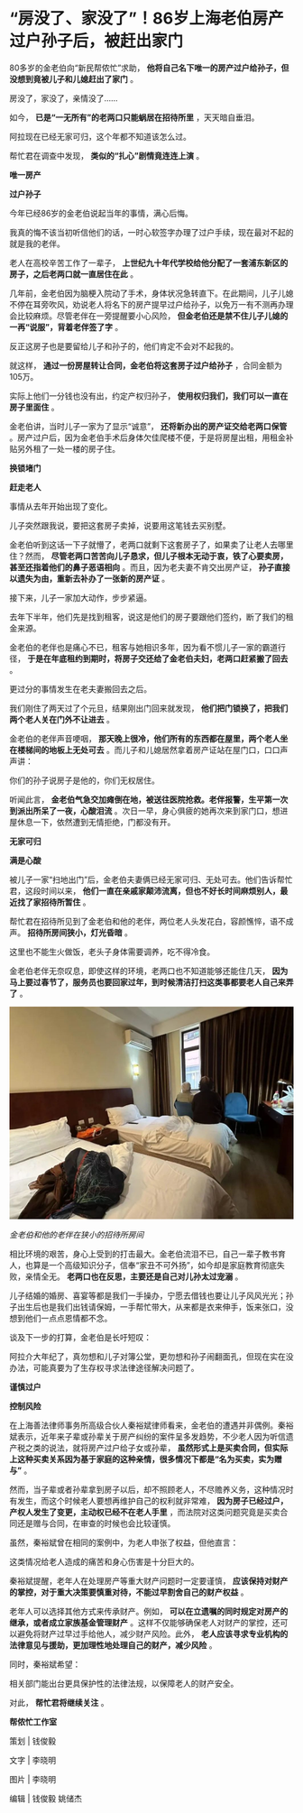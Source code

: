 # “房没了、家没了”！86岁上海老伯房产过户孙子后，被赶出家门

80多岁的金老伯向“新民帮侬忙”求助， **他将自己名下唯一的房产过户给孙子，但没想到竟被儿子和儿媳赶出了家门** 。

房没了，家没了，亲情没了……

如今， **已是“一无所有”的老两口只能蜗居在招待所里** ，天天暗自垂泪。

阿拉现在已经无家可归，这个年都不知道该怎么过。

帮忙君在调查中发现， **类似的“扎心”剧情竟连连上演** 。

**唯一房产**

**过户孙子**

今年已经86岁的金老伯说起当年的事情，满心后悔。

我真的悔不该当初听信他们的话，一时心软签字办理了过户手续，现在最对不起的就是我的老伴。

老人在高校辛苦工作了一辈子， **上世纪九十年代学校给他分配了一套浦东新区的房子，之后老两口就一直居住在此** 。

几年前，金老伯因为脑梗入院动了手术，身体状况急转直下。在此期间，儿子儿媳不停在耳旁吹风，劝说老人将名下的房产提早过户给孙子，以免万一有不测再办理会比较麻烦。尽管老伴在一旁提醒要小心风险，
**但金老伯还是禁不住儿子儿媳的一再“说服”，背着老伴签了字** 。

反正这房子也是要留给儿子和孙子的，他们肯定不会对不起我的。

就这样， **通过一份房屋转让合同，金老伯将这套房子过户给孙子** ，合同金额为105万。

实际上他们一分钱也没有出，约定产权归孙子， **使用权归我们，我们可以一直在房子里面住** 。

金老伯讲，当时儿子一家为了显示“诚意”， **还将新办出的房产证交给老两口保管**
。房产过户后，因为金老伯手术后身体欠佳爬楼不便，于是将房屋出租，用租金补贴另外租了一处一楼的房子住。

**换锁堵门**

**赶走老人**

事情从去年开始出现了变化。

儿子突然跟我说，要把这套房子卖掉，说要用这笔钱去买别墅。

金老伯听到这话一下子就懵了，老两口就剩下这套房子了，如果卖了让老人去哪里住？然而，
**尽管老两口苦苦向儿子恳求，但儿子根本无动于衷，铁了心要卖房，甚至还指着他们的鼻子恶语相向** 。而且，因为老夫妻不肯交出房产证，
**孙子直接以遗失为由，重新去补办了一张新的房产证** 。

接下来，儿子一家加大动作，步步紧逼。

去年下半年，他们先是找到租客，说这是他们的房子要跟他们签约，断了我们的租金来源。

金老伯的老伴也是痛心不已，租客与她相识多年，因为看不惯儿子一家的霸道行径， **于是在年底租约到期时，将房子交还给了金老伯夫妇，老两口赶紧搬了回去** 。

更过分的事情发生在老夫妻搬回去之后。

我们刚住了两天过了个元旦，结果刚出门回来就发现， **他们把门锁换了，把我们两个老人关在门外不让进去** 。

金老伯的老伴声音哽咽， **那天晚上很冷，他们所有的东西都在屋里，两个老人坐在楼梯间的地板上无处可去**
。而儿子和儿媳居然拿着房产证站在屋门口，口口声声讲：

你们的孙子说房子是他的，你们无权居住。

听闻此言， **金老伯气急交加瘫倒在地，被送往医院抢救。老伴报警，生平第一次到派出所呆了一夜，心酸泪流**
。次日一早，身心俱疲的她再次来到家门口，想进屋休息一下，依然遭到无情拒绝，门都没有开。

**无家可归**

**满是心酸**

被儿子一家“扫地出门”后，金老伯夫妻俩已经无家可归、无处可去。他们告诉帮忙君，这段时间以来，
**他们一直在亲戚家颠沛流离，但也不好长时间麻烦别人，最近找了家招待所暂住** 。

帮忙君在招待所见到了金老伯和他的老伴，两位老人头发花白，容颜憔悴，语不成声。 **招待所房间狭小，灯光昏暗** 。

这里也不能生火做饭，老头子身体需要调养，吃不得冷食。

金老伯老伴无奈叹息，即使这样的环境，老两口也不知道能够还能住几天， **因为马上要过春节了，服务员也要回家过年，到时候清洁打扫这类事都要老人自己来弄了**
。

![fa4307e088aff849a3d49b8656fb881b.jpg](https://raw.githubusercontent.com/qqhsx/qqnews_image/main/2024/01/19/“房没了、家没了”！86岁上海老伯房产过户孙子后，被赶出家门/fa4307e088aff849a3d49b8656fb881b.jpg)

_金老伯和他的老伴在狭小的招待所房间_

相比环境的艰苦，身心上受到的打击最大。金老伯流泪不已，自己一辈子教书育人，也算是一个高级知识分子，信奉“家丑不可外扬”，如今却是家庭教育彻底失败，亲情全无。
**老两口也在反思，主要还是自己对儿孙太过宠溺** 。

儿子结婚的婚房、喜宴等都是我们一手操办，宁愿去借钱也要让儿子风风光光；孙子出生后也是我们出钱请保姆，一手帮忙带大，从来都是衣来伸手，饭来张口，没想到他们一点点恩情都不念。

谈及下一步的打算，金老伯是长吁短叹：

阿拉介大年纪了，真勿想和儿子对簿公堂，更勿想和孙子闹翻面孔，但现在实在没办法，可能真要为了生存权寻求法律途径解决问题了。

**谨慎过户**

**控制风险**

在上海善法律师事务所高级合伙人秦裕斌律师看来，金老伯的遭遇并非偶例。秦裕斌表示，近年来子辈或孙辈关于房产纠纷的案件呈多发趋势，不少老人因为听信遗产税之类的说法，就将房产过户给子女或孙辈，
**虽然形式上是买卖合同，但实际上这种买卖关系因为基于家庭的这种亲情，很多情况下都是“名为买卖，实为赠与”** 。

然而，当子辈或者孙辈拿到房子以后，却不照顾老人，不尽赡养义务，这种情况时有发生，而这个时候老人要想再维护自己的权利就非常难，
**因为房子已经过户，产权人发生了变更，主动权已经不在老人手里** ，而法院对这类问题究竟是买卖合同还是赠与合同，在审查的时候也会比较谨慎。

虽然，秦裕斌曾在相同的案例中，为老人申张了权益，但他直言：

这类情况给老人造成的痛苦和身心伤害是十分巨大的。

秦裕斌提醒，老年人在处理房产等重大财产问题时一定要谨慎， **应该保持对财产的掌控，对于重大决策要慎重对待，不能过早割舍自己的财产权益** 。

老年人可以选择其他方式来传承财产。例如， **可以在立遗嘱的同时规定对房产的继承，或者成立家族基金管理财产**
。这样不仅能够确保老人对财产的掌控，还可以避免将财产过早过手给他人，减少财产风险。此外，
**老人应该寻求专业机构的法律意见与援助，更加理性地处理自己的财产，减少风险** 。

同时，秦裕斌希望：

相关部门能出台更具保护性的法律法规，以保障老人的财产安全。

对此， **帮忙君将继续关注** 。

**帮侬忙工作室**

策划 | 钱俊毅

文字 | 李晓明

图片 | 李晓明

编辑 | 钱俊毅 姚储杰

